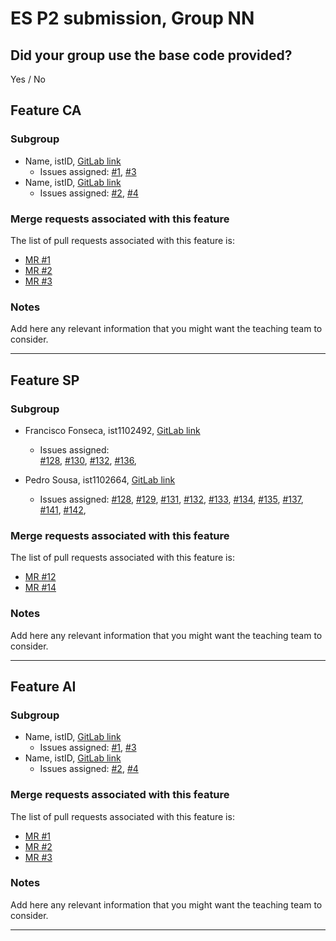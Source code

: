 # ES P2 submission, Group NN

## Did your group use the base code provided?

Yes / No


## Feature CA

### Subgroup
 - Name, istID, [GitLab link](https://gitlab.rnl.tecnico.ulisboa.pt/istXXXXXX)
   + Issues assigned: [#1](https://gitlab.rnl.tecnico.ulisboa.pt/es), [#3](https://gitlab.rnl.tecnico.ulisboa.pt/es)
 - Name, istID, [GitLab link](https://gitlab.rnl.tecnico.ulisboa.pt/istXXXXXX)
   + Issues assigned: [#2](https://github.com), [#4](https://github.com)

 
### Merge requests associated with this feature

The list of pull requests associated with this feature is:

 - [MR #1](https://gitlab.rnl.tecnico.ulisboa.pt/es)
 - [MR #2](https://gitlab.rnl.tecnico.ulisboa.pt/es)
 - [MR #3](https://gitlab.rnl.tecnico.ulisboa.pt/es)

### Notes

Add here any relevant information that you might want the teaching team to consider.

---

## Feature SP

### Subgroup
 - Francisco Fonseca, ist1102492, [GitLab link](https://gitlab.rnl.tecnico.ulisboa.pt/ist1102492)
   + Issues assigned:   
    [#128](https://gitlab.rnl.tecnico.ulisboa.pt/es/es24-38/-/issues/128),
    [#130](https://gitlab.rnl.tecnico.ulisboa.pt/es/es24-38/-/issues/130),
    [#132](https://gitlab.rnl.tecnico.ulisboa.pt/es/es24-38/-/issues/132),
    [#136](https://gitlab.rnl.tecnico.ulisboa.pt/es/es24-38/-/issues/136),

 - Pedro Sousa, ist1102664, [GitLab link](https://gitlab.rnl.tecnico.ulisboa.pt/ist1102664)
   + Issues assigned: 
    [#128](https://gitlab.rnl.tecnico.ulisboa.pt/es/es24-38/-/issues/128),
    [#129](https://gitlab.rnl.tecnico.ulisboa.pt/es/es24-38/-/issues/129),
    [#131](https://gitlab.rnl.tecnico.ulisboa.pt/es/es24-38/-/issues/131),
    [#132](https://gitlab.rnl.tecnico.ulisboa.pt/es/es24-38/-/issues/132),
    [#133](https://gitlab.rnl.tecnico.ulisboa.pt/es/es24-38/-/issues/133),
    [#134](https://gitlab.rnl.tecnico.ulisboa.pt/es/es24-38/-/issues/134),
    [#135](https://gitlab.rnl.tecnico.ulisboa.pt/es/es24-38/-/issues/135),
    [#137](https://gitlab.rnl.tecnico.ulisboa.pt/es/es24-38/-/issues/137),
    [#141](https://gitlab.rnl.tecnico.ulisboa.pt/es/es24-38/-/issues/141),
    [#142](https://gitlab.rnl.tecnico.ulisboa.pt/es/es24-38/-/issues/142),
 
### Merge requests associated with this feature

The list of pull requests associated with this feature is:

 - [MR #12](https://gitlab.rnl.tecnico.ulisboa.pt/es/es24-38/-/merge_requests/12)
 - [MR #14](https://gitlab.rnl.tecnico.ulisboa.pt/es/es24-38/-/merge_requests/14)

### Notes

Add here any relevant information that you might want the teaching team to consider.

---

## Feature AI

### Subgroup
 - Name, istID, [GitLab link](https://gitlab.rnl.tecnico.ulisboa.pt/istXXXXXX)
   + Issues assigned: [#1](https://gitlab.rnl.tecnico.ulisboa.pt/es), [#3](https://gitlab.rnl.tecnico.ulisboa.pt/es)
 - Name, istID, [GitLab link](https://gitlab.rnl.tecnico.ulisboa.pt/istXXXXXX)
   + Issues assigned: [#2](https://github.com), [#4](https://github.com)
 
### Merge requests associated with this feature

The list of pull requests associated with this feature is:

 - [MR #1](https://gitlab.rnl.tecnico.ulisboa.pt/es)
 - [MR #2](https://gitlab.rnl.tecnico.ulisboa.pt/es)
 - [MR #3](https://gitlab.rnl.tecnico.ulisboa.pt/es)


### Notes

Add here any relevant information that you might want the teaching team to consider.

---
